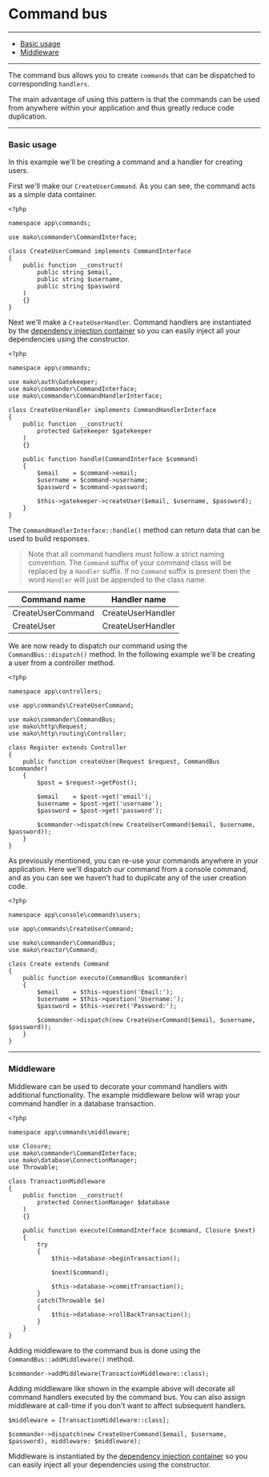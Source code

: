 # Command bus

--------------------------------------------------------

* [Basic usage](#basic_usage)
* [Middleware](#middleware)

--------------------------------------------------------

The command bus allows you to create `commands` that can be dispatched to corresponding `handlers`.

The main advantage of using this pattern is that the commands can be used from anywhere within your application and thus greatly reduce code duplication.

--------------------------------------------------------

<a id="basic_usage"></a>

### Basic usage

In this example we'll be creating a command and a handler for creating users.

First we'll make our `CreateUserCommand`. As you can see, the command acts as a simple data container.

```
<?php

namespace app\commands;

use mako\commander\CommandInterface;

class CreateUserCommand implements CommandInterface
{
	public function __construct(
		public string $email, 
		public string $username, 
		public string $password
	)
	{}
}
```

Next we'll make a `CreateUserHandler`. Command handlers are instantiated by the [dependency injection container](:base_url:/docs/:version:/getting-started:dependency-injection) so you can easily inject all your dependencies using the constructor.

```
<?php

namespace app\commands;

use mako\auth\Gatekeeper;
use mako\commander\CommandInterface;
use mako\commander\CommandHandlerInterface;

class CreateUserHandler implements CommandHandlerInterface
{
	public function __construct(
		protected Gatekeeper $gatekeeper
	)
	{}

	public function handle(CommandInterface $command)
	{
		$email    = $command->email;
		$username = $command->username;
		$password = $command->password;

		$this->gatekeeper->createUser($email, $username, $password);
	}
}
```

The `CommandHandlerInterface::handle()` method can return data that can be used to build responses.

> Note that all command handlers must follow a strict naming convention. The `Command` suffix of your command class will be replaced by a `Handler` suffix. If no `Command` suffix is present then the word `Handler` will just be appended to the class name.

| Command name      | Handler name      |
|-------------------|-------------------|
| CreateUserCommand | CreateUserHandler |
| CreateUser        | CreateUserHandler |

We are now ready to dispatch our command using the `CommandBus::dispatch()` method. In the following example we'll be creating a user from a controller method.

```
<?php

namespace app\controllers;

use app\commands\CreateUserCommand;

use mako\commander\CommandBus;
use mako\http\Request;
use mako\http\routing\Controller;

class Register extends Controller
{
	public function createUser(Request $request, CommandBus $commander)
	{
		$post = $request->getPost();

		$email    = $post->get('email');
		$username = $post->get('username');
		$password = $post->get('password');

		$commander->dispatch(new CreateUserCommand($email, $username, $password));
	}
}
```

As previously mentioned, you can re-use your commands anywhere in your application. Here we'll dispatch our command from a console command, and as you can see we haven't had to duplicate any of the user creation code.

```
<?php

namespace app\console\commands\users;

use app\commands\CreateUserCommand;

use mako\commander\CommandBus;
use mako\reactor\Command;

class Create extends Command
{
	public function execute(CommandBus $commander)
	{
		$email    = $this->question('Email:');
		$username = $this->question('Username:');
		$password = $this->secret('Password:');

		$commander->dispatch(new CreateUserCommand($email, $username, $password));
	}
}
```

--------------------------------------------------------

<a id="middleware"></a>

### Middleware

Middleware can be used to decorate your command handlers with additional functionality. The example middleware below will wrap your command handler in a database transaction.

```
<?php

namespace app\commands\middleware;

use Closure;
use mako\commander\CommandInterface;
use mako\database\ConnectionManager;
use Throwable;

class TransactionMiddleware
{
	public function __construct(
		protected ConnectionManager $database
	)
	{}

	public function execute(CommandInterface $command, Closure $next)
	{
		try
		{
			$this->database->beginTransaction();

			$next($command);

			$this->database->commitTransaction();
		}
		catch(Throwable $e)
		{
			$this->database->rollBackTransaction();
		}
	}
}
```

Adding middleware to the command bus is done using the `CommandBus::addMiddleware()` method.

```
$commander->addMiddleware(TransactionMiddleware::class);
```

Adding middleware like shown in the example above will decorate all command handlers executed by the command bus. You can also assign middleware at call-time if you don't want to affect subsequent handlers.

```
$middleware = [TransactionMiddleware::class];

$commander->dispatch(new CreateUserCommand($email, $username, $password), middleware: $middleware);
```

Middleware is instantiated by the [dependency injection container](:base_url:/docs/:version:/getting-started:dependency-injection) so you can easily inject all your dependencies using the constructor.

